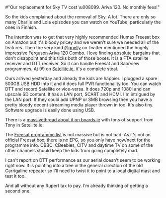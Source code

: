 #"Our replacement for Sky TV cost \u008099. Ariva 120. No monthly fees!"


 So the kids complained about the removal of Sky. A lot. There are only so many Charlie and Lola episodes you can watch on YouTube, particularly the ones in Finnish. <p /><div>The intention was to get that very highly recommended Humax Freesat box on Amazon but it&#39;s bloody pricey and we weren&#39;t sure we needed all of the features. Then the very kind <a href="http://twitter.com/gpelly">@gpelly</a> on Twitter mentioned the hugely impressive Ferguson Ariva 120 Combo. I love finding absolute bargains that don&#39;t disappoint and this ticks both of those boxes. It is a FTA satellite receiver and DTT receiver. So it can handle Freesat and Saorview programmes. At 99 on <a href="https://www.satellite.ie/acatalog/HD_Ariva_120_Combo_Box.html#aFerguson120Combo">Satellite.ie</a>, it&#39;s a complete steal.</div> <p /><div>Ours arrived yesterday and already the kids are happier. I plugged a spare 500GB USB HDD into it and it does full PVR functionality too. You can watch DTT and record Satellite or vice-versa. It does 720p and 1080i and can upscale SD content. It has a LAN port, SCART and HDMI. I&#39;m intrigued by the LAN port. If they could add UPNP or SMB browsing then you have a pretty bloody decent streaming media player thrown in too. It&#39;s also tiny. Software upgrade is easily done using USB.</div> <p /><div>There is a <a href="http://www.boards.ie/vbulletin/showthread.php?t=2056284276">massivethread about it on boards.ie</a> with tons of support from Tony in Satellite.ie.</div><p /><div>The <a href="http://www.freesat.co.uk/">Freesat programme list</a> is not massive but is not bad. As it&#39;s not an official Freesat box, there is no EPG, so you only have now/next for the programme info. CBBC, CBeebies, CITV and daytime TV on some of the other channels should keep the kids from going completely mad.</div> <p /><div>I can&#39;t report on DTT performance as our aerial doesn&#39;t seem to be working right now. It is pointing into a tree in the general direction of the old Carrigaline repeater so I&#39;ll need to twist it to point to a local digital mast and test it too.</div> <p /><div>And all without any Rupert tax to pay. I&#39;m already thinking of getting a second one.</div>
 